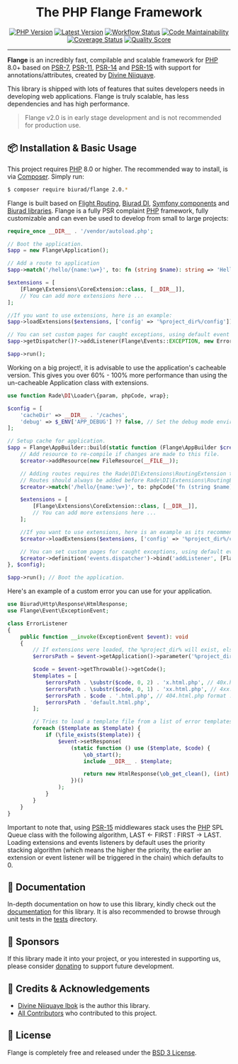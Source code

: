 <div align="center">

# The PHP Flange Framework

[![PHP Version](https://img.shields.io/packagist/php-v/biurad/flange.svg?style=flat-square&colorB=%238892BF)](http://php.net)
[![Latest Version](https://img.shields.io/packagist/v/biurad/flange.svg?style=flat-square)](https://packagist.org/packages/biurad/flange)
[![Workflow Status](https://img.shields.io/github/workflow/status/biurad/flange/build?style=flat-square)](https://github.com/biurad/flange/actions?query=workflow%3Abuild)
[![Code Maintainability](https://img.shields.io/codeclimate/maintainability/biurad/flange?style=flat-square)](https://codeclimate.com/github/biurad/flange)
[![Coverage Status](https://img.shields.io/codecov/c/github/biurad/flange?style=flat-square)](https://codecov.io/gh/biurad/flange)
[![Quality Score](https://img.shields.io/scrutinizer/g/biurad/flange.svg?style=flat-square)](https://scrutinizer-ci.com/g/biurad/flange)

</div>

---

**Flange** is an incredibly fast, compilable and scalable framework for [PHP][1] 8.0+ based on [PSR-7][2], [PSR-11][3], [PSR-14][4] and [PSR-15][5] with support for annotations/attributes, created by [Divine Niiquaye][@divineniiquaye].

This library is shipped with lots of features that suites developers needs in developing web applications. Flange is truly scalable, has less dependencies and has high performance.

>Flange v2.0 is in early stage development and is not recommended for production use.

## 📦 Installation & Basic Usage

This project requires [PHP][1] 8.0 or higher. The recommended way to install, is via [Composer][6]. Simply run:

```bash
$ composer require biurad/flange 2.0.*
```

Flange is built based on [Flight Routing][7], [Biurad DI][8], [Symfony components][9] and [Biurad libraries][10]. Flange is a fully PSR complaint [PHP][1] framework, fully customizable and can even be used to develop from small to large projects:

```php
require_once __DIR__ . '/vendor/autoload.php';

// Boot the application.
$app = new Flange\Application();

// Add a route to application
$app->match('/hello/{name:\w+}', to: fn (string $name): string => 'Hello ' . $app->escape()->escapeHtml($name));

$extensions = [
    [Flange\Extensions\CoreExtension::class, [__DIR__]],
    // You can add more extensions here ...
];

//If you want to use extensions, here is an example:
$app->loadExtensions($extensions, ['config' => '%project_dir%/config']);

// You can set custom pages for caught exceptions, using default event dispatcher, or your custom event dispatcher.
$app->getDispatcher()?->addListener(Flange\Events::EXCEPTION, new ErrorListener(), -8);

$app->run();
```

Working on a big project!, it is advisable to use the application's cacheable version. This gives you over 60% - 100% more performance than using the un-cacheable Application class with extensions.

```php
use function Rade\DI\Loader\{param, phpCode, wrap};

$config = [
    'cacheDir' => __DIR__ . '/caches',
    'debug' => $_ENV['APP_DEBUG'] ?? false, // Set the debug mode environment
];

// Setup cache for application.
$app = Flange\AppBuilder::build(static function (Flange\AppBuilder $creator): void {
    // Add resource to re-compile if changes are made to this file.
    $creator->addResource(new FileResource(__FILE__));

    // Adding routes requires the Rade\DI\Extensions\RoutingExtension to be loaded.
    // Routes should always be added before Rade\DI\Extensions\RoutingExtension is booted, else it will not be compiled.
    $creator->match('/hello/{name:\w+}', to: phpCode('fn (string $name): string => \'Hello \' . $this->escape()->escapeHtml($name);'));

    $extensions = [
        [Flange\Extensions\CoreExtension::class, [__DIR__]],
        // You can add more extensions here ...
    ];

    //If you want to use extensions, here is an example as its recommended to use extensions to build your application.
    $creator->loadExtensions($extensions, ['config' => '%project_dir%/config']);

    // You can set custom pages for caught exceptions, using default event dispatcher, or your custom event dispatcher.
    $creator->definition('events.dispatcher')->bind('addListener', [Flange\Events::EXCEPTION, wrap(ErrorListener::class), -8]);
}, $config);

$app->run(); // Boot the application.

```

Here's an example of a custom error you can use for your application.

```php
use Biurad\Http\Response\HtmlResponse;
use Flange\Event\ExceptionEvent;

class ErrorListener
{
    public function __invoke(ExceptionEvent $event): void
    {
        // If extensions were loaded, the %project_dir% will exist, else replace will absolute path
        $errorsPath = $event->getApplication()->parameter('%project_dir%/errors/');

        $code = $event->getThrowable()->getCode();
        $templates = [
            $errorsPath . \substr($code, 0, 2) . 'x.html.php', // 40x.html.php format ...
            $errorsPath . \substr($code, 0, 1) . 'xx.html.php', // 4xx.html.php format ...
            $errorsPath . $code . '.html.php', // 404.html.php format ...
            $errorsPath . 'default.html.php',
        ];

        // Tries to load a template file from a list of error templates.
        foreach ($template as $template) {
            if (\file_exists($template)) {
                $event->setResponse(
                    (static function () use ($template, $code) {
                        \ob_start();
                        include __DIR__ . $template;

                        return new HtmlResponse(\ob_get_clean(), (int) $code);
                    })()
                );
            }
        }
    }
}
```

Important to note that, using [PSR-15][5] middlewares stack uses the [PHP][1] SPL Queue class with the following algorithm, LAST <- FIRST : FIRST -> LAST. Loading extensions and events listeners by default uses the priority stacking algorithm (which means the higher the priority, the earlier an extension or event listener will be triggered in the chain) which defaults to 0.

## 📓 Documentation

In-depth documentation on how to use this library, kindly check out the [documentation][11] for this library. It is also recommended to browse through unit tests in the [tests](./tests/) directory.

## 🙌 Sponsors

If this library made it into your project, or you interested in supporting us, please consider [donating][12] to support future development.

## 👥 Credits & Acknowledgements

- [Divine Niiquaye Ibok][@divineniiquaye] is the author this library.
- [All Contributors][13] who contributed to this project.

## 📄 License

Flange is completely free and released under the [BSD 3 License](LICENSE).

[1]: https://php.net
[2]: http://www.php-fig.org/psr/psr-7/
[3]: http://www.php-fig.org/psr/psr-11/
[4]: http://www.php-fig.org/psr/psr-14/
[5]: http://www.php-fig.org/psr/psr-15/
[6]: https://getcomposer.org
[7]: https://github.com/divineniiquaye/flight-routing
[8]: https://github.com/biurad/php-di
[9]: https://github.com/symfony
[10]: https://github.com/biurad
[11]: https://divinenii.com/courses/flange/
[12]: https://biurad.com/sponser
[13]: https://github.com/biurad/flange/contributors
[@divineniiquaye]: https://github.com/divineniiquaye
